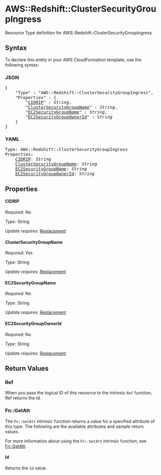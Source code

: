 # AWS::Redshift::ClusterSecurityGroupIngress

Resource Type definition for AWS::Redshift::ClusterSecurityGroupIngress

## Syntax

To declare this entity in your AWS CloudFormation template, use the following syntax:

### JSON

<pre>
{
    "Type" : "AWS::Redshift::ClusterSecurityGroupIngress",
    "Properties" : {
        "<a href="#cidrip" title="CIDRIP">CIDRIP</a>" : <i>String</i>,
        "<a href="#clustersecuritygroupname" title="ClusterSecurityGroupName">ClusterSecurityGroupName</a>" : <i>String</i>,
        "<a href="#ec2securitygroupname" title="EC2SecurityGroupName">EC2SecurityGroupName</a>" : <i>String</i>,
        "<a href="#ec2securitygroupownerid" title="EC2SecurityGroupOwnerId">EC2SecurityGroupOwnerId</a>" : <i>String</i>
    }
}
</pre>

### YAML

<pre>
Type: AWS::Redshift::ClusterSecurityGroupIngress
Properties:
    <a href="#cidrip" title="CIDRIP">CIDRIP</a>: <i>String</i>
    <a href="#clustersecuritygroupname" title="ClusterSecurityGroupName">ClusterSecurityGroupName</a>: <i>String</i>
    <a href="#ec2securitygroupname" title="EC2SecurityGroupName">EC2SecurityGroupName</a>: <i>String</i>
    <a href="#ec2securitygroupownerid" title="EC2SecurityGroupOwnerId">EC2SecurityGroupOwnerId</a>: <i>String</i>
</pre>

## Properties

#### CIDRIP

_Required_: No

_Type_: String

_Update requires_: [Replacement](https://docs.aws.amazon.com/AWSCloudFormation/latest/UserGuide/using-cfn-updating-stacks-update-behaviors.html#update-replacement)

#### ClusterSecurityGroupName

_Required_: Yes

_Type_: String

_Update requires_: [Replacement](https://docs.aws.amazon.com/AWSCloudFormation/latest/UserGuide/using-cfn-updating-stacks-update-behaviors.html#update-replacement)

#### EC2SecurityGroupName

_Required_: No

_Type_: String

_Update requires_: [Replacement](https://docs.aws.amazon.com/AWSCloudFormation/latest/UserGuide/using-cfn-updating-stacks-update-behaviors.html#update-replacement)

#### EC2SecurityGroupOwnerId

_Required_: No

_Type_: String

_Update requires_: [Replacement](https://docs.aws.amazon.com/AWSCloudFormation/latest/UserGuide/using-cfn-updating-stacks-update-behaviors.html#update-replacement)

## Return Values

### Ref

When you pass the logical ID of this resource to the intrinsic `Ref` function, Ref returns the Id.

### Fn::GetAtt

The `Fn::GetAtt` intrinsic function returns a value for a specified attribute of this type. The following are the available attributes and sample return values.

For more information about using the `Fn::GetAtt` intrinsic function, see [Fn::GetAtt](https://docs.aws.amazon.com/AWSCloudFormation/latest/UserGuide/intrinsic-function-reference-getatt.html).

#### Id

Returns the <code>Id</code> value.
